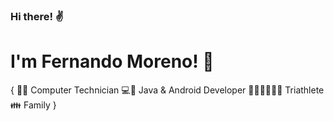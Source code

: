 ### Hi there! ✌

# I'm Fernando Moreno! 👋
{ 
    👨‍🎓 Computer Technician 
    💻📱 Java & Android Developer 
    🏃‍♂️🏊‍♀️🚴‍♂️ Triathlete 
    👪 Family 
    }